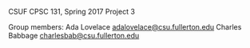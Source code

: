 CSUF CPSC 131, Spring 2017
Project 3

Group members:
Ada Lovelace adalovelace@csu.fullerton.edu
Charles Babbage charlesbab@csu.fullerton.edu


